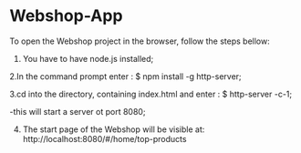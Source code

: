 # Webshop-App


To open the Webshop project in the browser, follow the steps bellow:

1. You have to have node.js installed;

2.In the command prompt enter : $  npm install -g http-server;

3.cd into the directory, containing index.html and enter : $ http-server -c-1;

-this will start a server ot port 8080;

4. The start page of the Webshop will be visible at: http://localhost:8080/#/home/top-products

<div class=\"arrow-down\"/></div>
